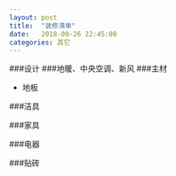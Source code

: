 ```yaml
---
layout: post
title:  "装修清单"
date:   2018-09-26 22:45:00
categories: 其它
---
```



###设计
###地暖、中央空调、新风
###主材

* 地板

###洁具

###家具

###电器

###贴砖